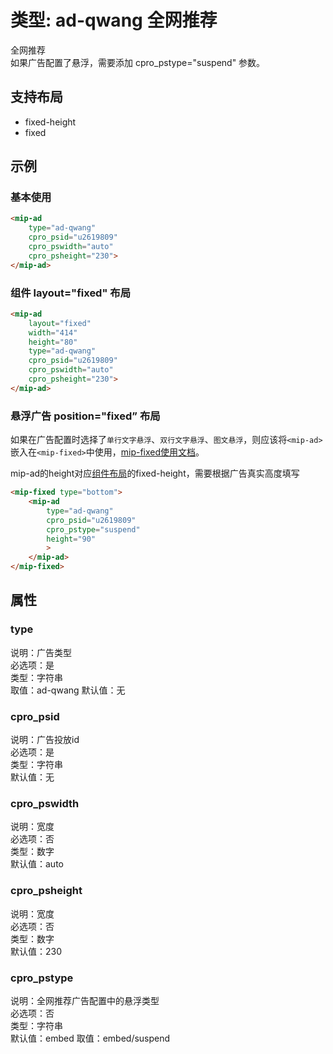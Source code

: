 # 类型: ad-qwang 全网推荐

全网推荐  
如果广告配置了悬浮，需要添加 cpro_pstype="suspend" 参数。

## 支持布局

- fixed-height
- fixed 

## 示例

### 基本使用

```html
<mip-ad 
	type="ad-qwang" 
	cpro_psid="u2619809" 
	cpro_pswidth="auto" 
	cpro_psheight="230">
</mip-ad>
```

### 组件 layout="fixed" 布局

```html
<mip-ad 
	layout="fixed" 
	width="414" 
	height="80" 
	type="ad-qwang" 
	cpro_psid="u2619809" 
	cpro_pswidth="auto" 
	cpro_psheight="230">
</mip-ad>
```


### 悬浮广告 position="fixed” 布局

如果在广告配置时选择了`单行文字悬浮`、`双行文字悬浮`、`图文悬浮`，则应该将`<mip-ad>`嵌入在`<mip-fixed>`中使用，[mip-fixed使用文档](https://www.mipengine.org/doc/3-widget/3-customize-widget/fixed-widget.html)。

mip-ad的height对应[组件布局](https://www.mipengine.org/doc/3-widget/11-widget-layout.html)的fixed-height，需要根据广告真实高度填写

```html
<mip-fixed type="bottom">
	<mip-ad 
		type="ad-qwang" 
		cpro_psid="u2619809" 
		cpro_pstype="suspend"
		height="90"
		>
	</mip-ad>
</mip-fixed>
```

## 属性

### type

说明：广告类型  
必选项：是  
类型：字符串  
取值：ad-qwang 
默认值：无

### cpro_psid

说明：广告投放id  
必选项：是  
类型：字符串  
默认值：无

### cpro_pswidth

说明：宽度  
必选项：否  
类型：数字  
默认值：auto

### cpro_psheight

说明：宽度  
必选项：否  
类型：数字  
默认值：230

### cpro_pstype
说明：全网推荐广告配置中的悬浮类型  
必选项：否  
类型：字符串  
默认值：embed
取值：embed/suspend